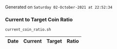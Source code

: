 Generated on `Saturday 02-October-2021 at 22:52:34`

### Current to Target Coin Ratio
`current_coin_ratio.sh`

Date|Current|Target|Ratio
---|---|---|---
